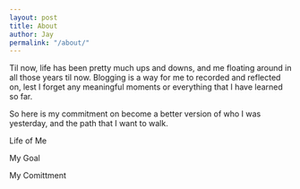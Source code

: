 ```yaml
---
layout: post
title: About
author: Jay
permalink: "/about/"
---
```

Til now, life has been pretty much ups and downs, and me floating around in all those years til now. Blogging is a way for me to recorded and reflected on, lest I forget any meaningful moments or everything that I have learned so far.

So here is my commitment on become a better version of who I was yesterday, and the path that I want to walk.

Life of Me

My Goal

My Comittment

 

 

 